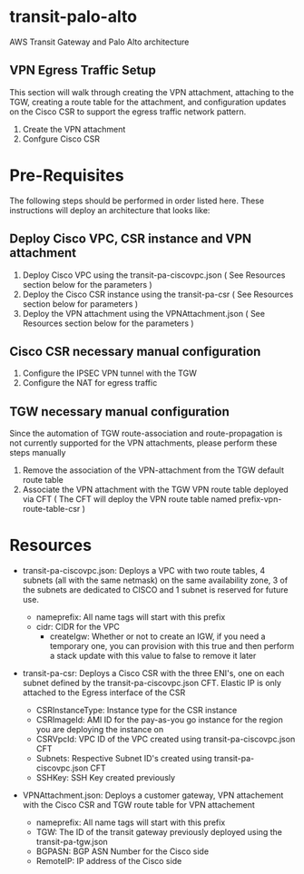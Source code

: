 # transit-palo-alto
AWS Transit Gateway and Palo Alto architecture

## VPN Egress Traffic Setup
This section will walk through creating the VPN attachment, attaching to the TGW, creating a route table for the attachment, and configuration updates on the Cisco CSR to support the egress traffic network pattern.
1. Create the VPN attachment 
2. Confgure Cisco CSR

# Pre-Requisites
The following steps should be performed in order listed here.  These instructions will deploy an architecture that looks like:

## Deploy Cisco VPC, CSR instance and VPN attachment
1. Deploy Cisco VPC using the transit-pa-ciscovpc.json ( See Resources section below for the parameters )
2. Deploy the Cisco CSR instance using the transit-pa-csr ( See Resources section below for parameters )
3. Deploy the VPN attachment using the VPNAttachment.json ( See Resources section below for the parameters )

## Cisco CSR necessary manual configuration

1. Configure the IPSEC VPN tunnel with the TGW
2. Configure the NAT for egress traffic

## TGW necessary manual configuration

Since the automation of TGW route-association and route-propagation is not currently supported for the VPN attachments, please perform these steps manually

1. Remove the association of the VPN-attachment from the TGW default route table
2. Associate the VPN attachment with the TGW VPN route table deployed via CFT ( The CFT will deploy the VPN route table named prefix-vpn-route-table-csr )

# Resources
- transit-pa-ciscovpc.json: Deploys a VPC with two route tables, 4 subnets (all with the same netmask) on the same availability zone, 3 of the subnets are dedicated to CISCO and 1 subnet is reserved for future use.
  - nameprefix: All name tags will start with this prefix
  - cidr: CIDR for the VPC
    - createIgw: Whether or not to create an IGW, if you need a temporary one, you can provision with this true and then perform a stack update with this value to false to remove it later
	
- transit-pa-csr: Deploys a Cisco CSR with the three ENI's, one on each subnet defined by the transit-pa-ciscovpc.json CFT. Elastic IP is only attached to the Egress interface of the CSR
  - CSRInstanceType: Instance type for the CSR instance
  - CSRImageId: AMI ID for the pay-as-you go instance for the region you are deploying the instance on
  - CSRVpcId: VPC ID of the VPC created using transit-pa-ciscovpc.json CFT
  - Subnets: Respective Subnet ID's created using transit-pa-ciscovpc.json CFT
  - SSHKey: SSH Key created previously

- VPNAttachment.json: Deploys a customer gateway, VPN attachement with the Cisco CSR and TGW route table for VPN attachement
  - nameprefix: All name tags will start with this prefix
  - TGW: The ID of the transit gateway previously deployed using the transit-pa-tgw.json
  - BGPASN: BGP ASN Number for the Cisco side
  - RemoteIP: IP address of the Cisco side
 
